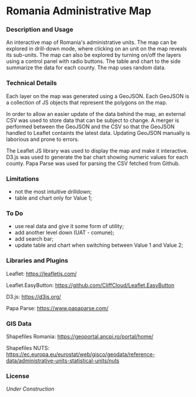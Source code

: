 # Romania Administrative Map

### Description and Usage
An interactive map of Romania's administrative units. The map can be explored in drill-down mode, where clicking on an unit on the map reveals its sub-units. The map can also be explored by turning on/off the layers using a control panel with radio buttons. The table and chart to the side summarize the data for each county.
The map uses random data.

### Technical Details
Each layer on the map was generated using a GeoJSON. Each GeoJSON is a collection of JS objects that represent the polygons on the map.

In order to allow an easier update of the data behind the map, an external CSV was used to store data that can be subject to change. A merger is performed between the GeoJSON and the CSV so that the GeoJSON handled to Leaflet containts the latest data.
Updating GeoJSON manually is laborious and prone to errors.

The Leaflet JS library was used to display the map and make it interactive. D3.js was used to generate the bar chart showing numeric values for each county. Papa Parse was used for parsing the CSV fetched from Github.

### Limitations
+ not the most intuitive drilldown;
+ table and chart only for Value 1;


### To Do
+ use real data and give it some form of utility;
+ add another level down (UAT - comune);
+ add search bar;
+ update table and chart when switching between Value 1 and Value 2;

### Libraries and Plugins
Leaflet: https://leafletjs.com/

Leaflet.EasyButton: https://github.com/CliffCloud/Leaflet.EasyButton

D3.js: https://d3js.org/

Papa Parse: https://www.papaparse.com/

### GIS Data
Shapefiles Romania: https://geoportal.ancpi.ro/portal/home/

Shapefiles NUTS: https://ec.europa.eu/eurostat/web/gisco/geodata/reference-data/administrative-units-statistical-units/nuts

### License
_Under Construction_
